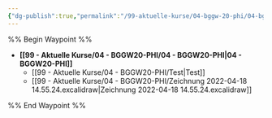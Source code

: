 ```yaml
---
{"dg-publish":true,"permalink":"/99-aktuelle-kurse/04-bggw-20-phi/04-bggw-20-phi/","dgHomeLink":true,"dgPassFrontmatter":false}
---
```



%% Begin Waypoint %%
- **[[99 - Aktuelle Kurse/04 - BGGW20-PHI/04 - BGGW20-PHI|04 - BGGW20-PHI]]**
	- [[99 - Aktuelle Kurse/04 - BGGW20-PHI/Test|Test]]
	- [[99 - Aktuelle Kurse/04 - BGGW20-PHI/Zeichnung 2022-04-18 14.55.24.excalidraw|Zeichnung 2022-04-18 14.55.24.excalidraw]]

%% End Waypoint %%
